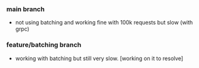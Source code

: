 ### main branch
- not using batching and working fine with 100k requests but slow (with grpc)

### feature/batching branch
- working with batching but still very slow. [working on it to resolve]
